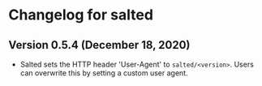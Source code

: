 # Changelog for salted

## Version 0.5.4 (December 18, 2020)

* Salted sets the HTTP header 'User-Agent' to `salted/<version>`. Users can overwrite this by setting a custom user agent.